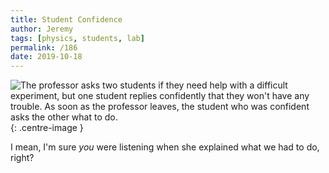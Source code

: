 ```yaml
---
title: Student Confidence
author: Jeremy
tags: [physics, students, lab]
permalink: /186
date: 2019-10-18
---
```


![The professor asks two students if they need help with a difficult experiment, but one student replies confidently that they won't have any trouble. As soon as the professor leaves, the student who was confident asks the other what to do.](https://res.cloudinary.com/dh3hm8pb7/image/upload/c_scale,q_auto:best,w_615/v1535842782/Handwaving/Published/StudentConfidence.png){: .centre-image }

I mean, I'm sure *you* were listening when she explained what we had to do, right?
